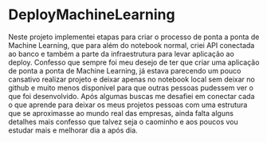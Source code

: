 # DeployMachineLearning
Neste projeto implementei etapas para criar o processo de ponta a ponta de Machine Learning, que para além do notebook normal, criei API conectada ao banco e também a parte da infraestrutura para levar aplicação ao deploy.
Confesso que sempre foi meu desejo de ter que criar uma aplicação de ponta a ponta de Machine Learning, já estava parecendo um pouco cansativo realizar projeto e deixar apenas no notebook local sem deixar no github e muito menos disponível para que outras pessoas pudessem ver o que foi desenvolvido. 
Após algumas buscas me desafiei em conectar cada o que aprende para deixar os meus projetos pessoas com uma estrutura que se aproximasse ao mundo real das empresas, ainda falta alguns detalhes mais confesso que talvez seja o caominho e aos poucos vou estudar mais e melhorar dia a após dia.


